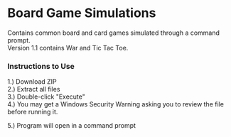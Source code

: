 # Board Game Simulations
Contains common board and card games simulated through a command prompt. <br />
Version 1.1 contains War and Tic Tac Toe.

### Instructions to Use 
1.) Download ZIP <br />
2.) Extract all files <br />
3.) Double-click "Execute" <br />
4.) You may get a Windows Security Warning asking you to review the file before running it.<br />

5.) Program will open in a command prompt<br />
